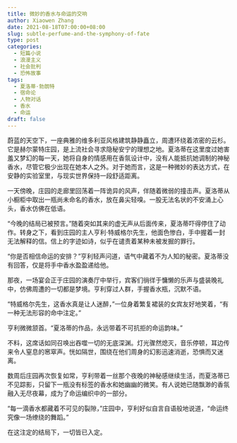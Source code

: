 ```yaml
---
title: 微妙的香水与命运的交响
author: Xiaowen Zhang
date: 2021-08-18T07:00:00+08:00
slug: subtle-perfume-and-the-symphony-of-fate
type: post
categories:
  - 短篇小说
  - 浪漫主义
  - 社会批判
  - 恐怖故事
tags:
  - 夏洛蒂·勃朗特
  - 宿命论
  - 人物对话
  - 香水
  - 命运
draft: false
---
```


蔚蓝的天空下，一座典雅的维多利亚风格建筑静静矗立，周遭环绕着浓密的云杉。它是赫尔蒙特庄园，是上流社会寻求隐秘安宁的理想之地。夏洛蒂在这里度过她害羞又梦幻的每一天，她将自身的情感用在香氛设计中，没有人能抵抗她调制的神秘香水，尽管它极少出现在她本人之外。对于她而言，这是一种微妙的表达方式，在安静的实验室里，与现实世界保持一段舒适距离。

一天傍晚，庄园的走廊里回荡着一阵诡异的风声，伴随着微弱的撞击声。夏洛蒂从小橱柜中取出一瓶尚未命名的香水，放在鼻尖轻嗅。一股无法名状的不安涌上心头，香水仿佛在低语。

“今晚的结局已被预言。”随着突如其来的虚无声从后面传来，夏洛蒂吓得停住了动作。转身之下，看到庄园的主人亨利·特威格尔先生，他面色惨白，手中握着一封无法解释的信。信上的字迹如诗，似乎在谴责着某种未被发掘的罪行。

“你是否相信命运的安排？”亨利轻声问道，语气中藏着不为人知的秘密。夏洛蒂没有回答，仅是将手中香水盈盈递给他。

那夜，一场宴会正于庄园的演奏厅中举行，宾客们徜徉于慵懒的乐声与盛装晚礼中，仿佛周遭的一切都是梦境。亨利穿过人群，手握香水瓶，沉默不语。

“特威格尔先生，这香水真是让人迷醉，”一位身着繁复裙装的女宾友好地笑着，“有一种无法形容的命中注定。”

亨利微微颔首。“夏洛蒂的作品，永远带着不可抗拒的命运韵味。”

不料，这席话如同召唤出吞噬一切的无底深渊。灯光骤然熄灭，音乐停顿，耳边传来令人窒息的窸窣声。恍如隔世，围绕在他们周身的幻影迅速消逝，恐惧而又迷离。

数周后庄园再次恢复如常，亨利带着一丝那个夜晚的神秘感继续生活，而夏洛蒂已不见踪影，只留下一瓶没有标签的香水和她幽幽的微笑。有人说她已随飘渺的香氛融入无尽夜幕，成为了命运编织中的一部分。

“每一滴香水都藏着不可见的裂隙，”庄园中，亨利好似自言自语般地说道，“命运终究像一场缭绕的舞蹈。”

在这注定的结局下，一切皆已入定。